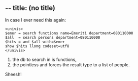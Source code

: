 --
title: (no title)
--
<p>In case I ever need this again:</p>

<pre><code>&lt;univis&gt;
$emer = search functions name=Emeriti department=080110000
$all  = search persons department=080110000
$hits = and $all with=$emer
show $hits llong codeset=utf8
&lt;/univis&gt;
</code></pre>

<ol>
<li>the db to search in is functions,</li>
<li>the pointless and forces the result type to a list of people.</li>
</ol>

<p>Sheesh!</p>